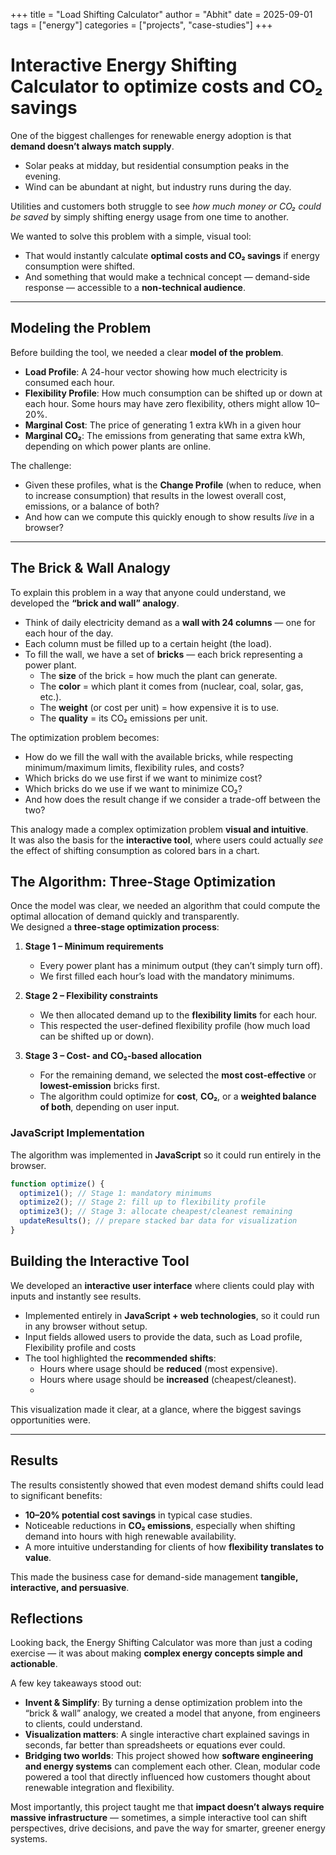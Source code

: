 +++
title = "Load Shifting Calculator"
author = "Abhit"
date = 2025-09-01
tags = ["energy"]
categories = ["projects", "case-studies"]
+++

# Interactive Energy Shifting Calculator to optimize costs and CO₂ savings

One of the biggest challenges for renewable energy adoption is that **demand doesn’t always match supply**.  
- Solar peaks at midday, but residential consumption peaks in the evening.  
- Wind can be abundant at night, but industry runs during the day.  

Utilities and customers both struggle to see *how much money or CO₂ could be saved* by simply shifting energy usage from one time to another.  

We wanted to solve this problem with a simple, visual tool:  
- That would instantly calculate **optimal costs and CO₂ savings** if energy consumption were shifted.  
- And something that would make a technical concept — demand-side response — accessible to a **non-technical audience**.  
---

## Modeling the Problem

Before building the tool, we needed a clear **model of the problem**.  

- **Load Profile**: A 24-hour vector showing how much electricity is consumed each hour.  
- **Flexibility Profile**: How much consumption can be shifted up or down at each hour. Some hours may have zero flexibility, others might allow 10–20%.  
- **Marginal Cost**: The price of generating 1 extra kWh in a given hour
- **Marginal CO₂**: The emissions from generating that same extra kWh, depending on which power plants are online.  

The challenge:  
- Given these profiles, what is the **Change Profile** (when to reduce, when to increase consumption) that results in the lowest overall cost, emissions, or a balance of both?  
- And how can we compute this quickly enough to show results *live* in a browser?  

---

## The Brick & Wall Analogy

To explain this problem in a way that anyone could understand, we developed the **“brick and wall” analogy**.  

- Think of daily electricity demand as a **wall with 24 columns** — one for each hour of the day.  
- Each column must be filled up to a certain height (the load).  
- To fill the wall, we have a set of **bricks** — each brick representing a power plant.  
  - The **size** of the brick = how much the plant can generate.  
  - The **color** = which plant it comes from (nuclear, coal, solar, gas, etc.).  
  - The **weight** (or cost per unit) = how expensive it is to use.  
  - The **quality** = its CO₂ emissions per unit.  

The optimization problem becomes:  
- How do we fill the wall with the available bricks, while respecting minimum/maximum limits, flexibility rules, and costs?  
- Which bricks do we use first if we want to minimize cost?  
- Which bricks do we use if we want to minimize CO₂?  
- And how does the result change if we consider a trade-off between the two?  

This analogy made a complex optimization problem **visual and intuitive**.  
It was also the basis for the **interactive tool**, where users could actually *see* the effect of shifting consumption as colored bars in a chart.  


## The Algorithm: Three-Stage Optimization

Once the model was clear, we needed an algorithm that could compute the optimal allocation of demand quickly and transparently.  
We designed a **three-stage optimization process**:

1. **Stage 1 – Minimum requirements**  
   - Every power plant has a minimum output (they can’t simply turn off).  
   - We first filled each hour’s load with the mandatory minimums.

2. **Stage 2 – Flexibility constraints**  
   - We then allocated demand up to the **flexibility limits** for each hour.  
   - This respected the user-defined flexibility profile (how much load can be shifted up or down).  

3. **Stage 3 – Cost- and CO₂-based allocation**  
   - For the remaining demand, we selected the **most cost-effective** or **lowest-emission** bricks first.  
   - The algorithm could optimize for **cost**, **CO₂**, or a **weighted balance of both**, depending on user input.  

### JavaScript Implementation

The algorithm was implemented in **JavaScript** so it could run entirely in the browser.  

```js
function optimize() {
  optimize1(); // Stage 1: mandatory minimums
  optimize2(); // Stage 2: fill up to flexibility profile
  optimize3(); // Stage 3: allocate cheapest/cleanest remaining
  updateResults(); // prepare stacked bar data for visualization
}
```

## Building the Interactive Tool

We developed an **interactive user interface** where clients could play with inputs and instantly see results.  

- Implemented entirely in **JavaScript + web technologies**, so it could run in any browser without setup.  
- Input fields allowed users to provide the data, such as  Load profile, Flexibility profile and costs
- The tool highlighted the **recommended shifts**:  
  - Hours where usage should be **reduced** (most expensive).  
  - Hours where usage should be **increased** (cheapest/cleanest).  
  - 
This visualization made it clear, at a glance, where the biggest savings opportunities were.

---

## Results

The results consistently showed that even modest demand shifts could lead to significant benefits:

- **10–20% potential cost savings** in typical case studies.  
- Noticeable reductions in **CO₂ emissions**, especially when shifting demand into hours with high renewable availability.  
- A more intuitive understanding for clients of how **flexibility translates to value**.  

This made the business case for demand-side management **tangible, interactive, and persuasive**.  


## Reflections

Looking back, the Energy Shifting Calculator was more than just a coding exercise — it was about making **complex energy concepts simple and actionable**.  

A few key takeaways stood out:

- **Invent & Simplify**: By turning a dense optimization problem into the “brick & wall” analogy, we created a model that anyone, from engineers to clients, could understand.  
- **Visualization matters**: A single interactive chart explained savings in seconds, far better than spreadsheets or equations ever could.  
- **Bridging two worlds**: This project showed how **software engineering and energy systems** can complement each other. Clean, modular code powered a tool that directly influenced how customers thought about renewable integration and flexibility.  

Most importantly, this project taught me that **impact doesn’t always require massive infrastructure** — sometimes, a simple interactive tool can shift perspectives, drive decisions, and pave the way for smarter, greener energy systems.  
